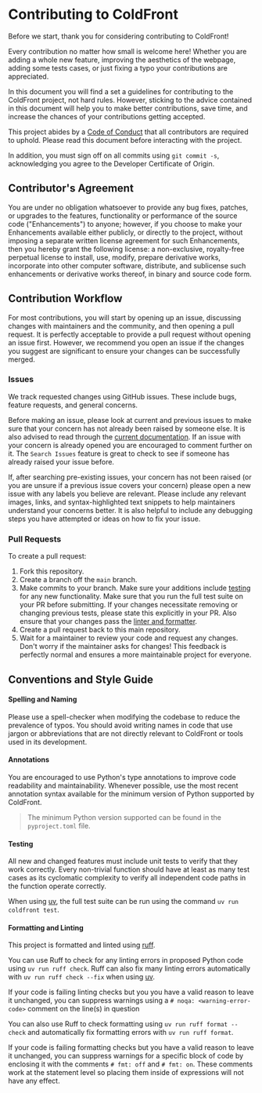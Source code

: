 # Contributing to ColdFront

Before we start, thank you for considering contributing to ColdFront! 

Every contribution no matter how small is welcome here! Whether you are adding a whole new feature, improving the aesthetics of the webpage, adding some tests cases, or just fixing a typo your contributions are appreciated. 

In this document you will find a set a guidelines for contributing to the ColdFront project, not hard rules. However, sticking to the advice contained in this document will help you to make better contributions, save time, and increase the chances of your contributions getting accepted. 

This project abides by a [Code of Conduct](CODE_OF_CONDUCT.md) that all contributors are required to uphold. Please read this document before interacting with the project.

In addition, you must sign off on all commits using `git commit -s`, acknowledging you agree to the Developer Certificate of Origin.

## Contributor's Agreement

You are under no obligation whatsoever to provide any bug fixes, patches, or upgrades to the features, functionality or performance of the source code ("Enhancements") to anyone; however, if you choose to make your Enhancements available either publicly, or directly to the project, without imposing a separate written license agreement for such Enhancements, then you hereby grant the following license: a non-exclusive, royalty-free perpetual license to install, use, modify, prepare derivative works, incorporate into other computer software, distribute, and sublicense such enhancements or derivative works thereof, in binary and source code form.

## Contribution Workflow

For most contributions, you will start by opening up an issue, discussing changes with maintainers and the community, and then opening a pull request. It is perfectly acceptable to provide a pull request without opening an issue first. However, we recommend you open an issue if the changes you suggest are significant to ensure your changes can be successfully merged.

### Issues

We track requested changes using GitHub issues. These include bugs, feature requests, and general concerns. 

Before making an issue, please look at current and previous issues to make sure that your concern has not already been raised by someone else. It is also advised to read through the [current documentation](https://coldfront.readthedocs.io/en/stable/). If an issue with your concern is already opened you are encouraged to comment further on it. The `Search Issues` feature is great to check to see if someone has already raised your issue before. 

If, after searching pre-existing issues, your concern has not been raised (or you are unsure if a previous issue covers your concern) please open a new issue with any labels you believe are relevant. Please include any relevant images, links, and syntax-highlighted text snippets to help maintainers understand your concerns better. It is also helpful to include any debugging steps you have attempted or ideas on how to fix your issue. 

### Pull Requests

To create a pull request:

1. Fork this repository.
2. Create a branch off the `main` branch.
3. Make commits to your branch. Make sure your additions include [testing](#testing) for any new functionality. Make sure that you run the full test suite on your PR before submitting. If your changes necessitate removing or changing previous tests, please state this explicitly in your PR. Also ensure that your changes pass the [linter and formatter](#formatting-and-linting).
4. Create a pull request back to this main repository.
5. Wait for a maintainer to review your code and request any changes. Don't worry if the maintainer asks for changes! This feedback is perfectly normal and ensures a more maintainable project for everyone. 

## Conventions and Style Guide

#### Spelling and Naming

Please use a spell-checker when modifying the codebase to reduce the prevalence of typos. You should avoid writing names in code that use jargon or abbreviations that are not directly relevant to ColdFront or tools used in its development.

#### Annotations

You are encouraged to use Python's type annotations to improve code readability and maintainability. Whenever possible, use the most recent annotation syntax available for the minimum version of Python supported by ColdFront. 

> The minimum Python version supported can be found in the `pyproject.toml` file.

#### Testing

All new and changed features must include unit tests to verify that they work correctly. Every non-trivial function should have at least as many test cases as its cyclomatic complexity to verify all independent code paths in the function operate correctly.

When using [uv](https://docs.astral.sh/uv/), the full test suite can be run using the command `uv run coldfront test`. 

#### Formatting and Linting

This project is formatted and linted using [ruff](https://docs.astral.sh/ruff/). 

You can use Ruff to check for any linting errors in proposed Python code using `uv run ruff check`. Ruff can also fix many linting errors automatically with `uv run ruff check --fix` when using [uv](https://docs.astral.sh/uv/).

If your code is failing linting checks but you you have a valid reason to leave it unchanged, you can suppress warnings using a `# noqa: <warning-error-code>` comment on the line(s) in question

You can also use Ruff to check formatting using `uv run ruff format --check` and automatically fix formatting errors with `uv run ruff format`.

If your code is failing formatting checks but you have a valid reason to leave it unchanged, you can suppress warnings for a specific block of code by enclosing it with the comments `# fmt: off` and `# fmt: on`. These comments work at the statement level so placing them inside of expressions will not have any effect. 
